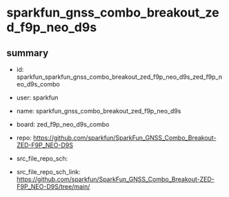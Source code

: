 # sparkfun_gnss_combo_breakout_zed_f9p_neo_d9s
 
## summary 
* id: sparkfun_sparkfun_gnss_combo_breakout_zed_f9p_neo_d9s_zed_f9p_neo_d9s_combo
* user: sparkfun
* name: sparkfun_gnss_combo_breakout_zed_f9p_neo_d9s
* board: zed_f9p_neo_d9s_combo
* repo: https://github.com/sparkfun/SparkFun_GNSS_Combo_Breakout-ZED-F9P_NEO-D9S



* src_file_repo_sch: 
* src_file_repo_sch_link: https://github.com/sparkfun/SparkFun_GNSS_Combo_Breakout-ZED-F9P_NEO-D9S/tree/main/




